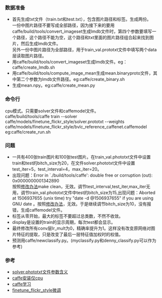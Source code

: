 ### 数据准备
- 首先生成txt文件（train.txt和test.txt），包含图片路径和标签。生成两份。  
一份中图片路径不要写成全部路径，因为接下来的要用caffe/build/tools/convert_imageset生成lmdb文件时，第四个参数要填写一个路径，这个路径不能为空，这个路径和txt里面的图片路径组合起来找到图片，然后生成lmdb文件。  
另外一份中图片路径为全部路径，用于train_val.prototxt文件中填写两个data层读取图片路径。
- 用caffe/build/tools/convert_imageset生成lmdb文件。eg：caffe/create_lmdb.sh
- 用caffe/build/tools/compute_image_mean生成mean.binaryproto文件，其中第二个参数为lmdb文件路径。eg:caffe/create_binary.sh
- 生成mean.npy。eg:caffe/create_mean.py
### 命令行
cpu模式。只需要solver文件和caffemodel文件。  
caffe/build/tools/caffe train --solver caffe/models/finetune_flickr_style/solver.prototxt --weights caffe/models/finetune_flickr_style/bvlc_reference_caffenet.caffemodel   
eg:caffe/create_run.sh
### 问题  
- 一共有400张train图片和100张test图片。在train_val.phototxt文件中设置train和test的bitch_size为20，在文件solver.phototxt文件中设置test_iter=5，test_interval=4，max_iter=20。  
- 出现问题：Error in `./build/tools/caffe': double free or corruption (out): 0x0000000001342890   
按照[修改办法](http://blog.csdn.net/lien0906/article/details/46816243)make clean，无效。调节test_interval,test_iter,max_iter无用，调节train_val.phototxt文件中test的bitch_size为15,出现问题：Aborted at 1506937655 (unix time) try "date -d @1506937655" if you are using GNU date 。按照[修改办法](http://blog.csdn.net/u014696921/article/details/74989941)，无效。于是继续调节bitch_size为10，没有报错，生成caffemodel文件。  
- 标签从零开始，最大的标签不要超过总类数，不然不收敛。
- display是设置的train的显示周期，每次test都会显示。  
- 最终修改所有conv层Ir_mult为0，精确率提升为1。这样没有改变原网络对图片特征的提取，只是改变了最后一层特征值加权时的权值。  
- 预测用caffe/newclassify.py。(myclassify.py和denny_classify.py可以作为参考)
### 参考
- [solver.phototxt文件参数含义](http://blog.csdn.net/u010417185/article/details/52182833)
- [caffe安装仅cpu](http://blog.csdn.net/u011762313/article/details/47262549)
- [caffe学习](http://www.cnblogs.com/denny402/tag/caffe/)
- [finetune_flickr_style微调](http://blog.csdn.net/liumaolincycle/article/details/48501423)
